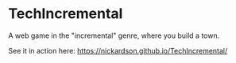 # TechIncremental

A web game in the "incremental" genre, where you build a town.

See it in action here: https://nickardson.github.io/TechIncremental/
